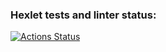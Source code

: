 ### Hexlet tests and linter status:
[![Actions Status](https://github.com/noneinnon/devops-for-programmers-project-74/actions/workflows/hexlet-check.yml/badge.svg)](https://github.com/noneinnon/devops-for-programmers-project-74/actions)